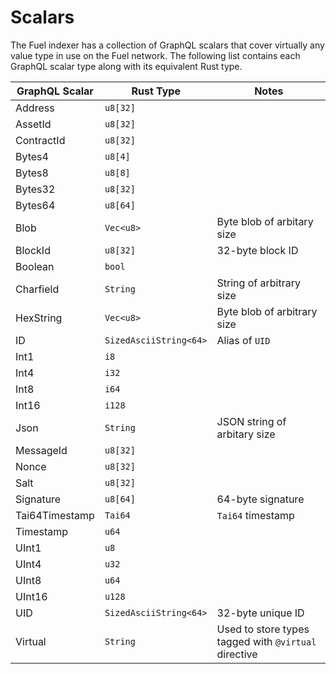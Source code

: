 # Scalars

The Fuel indexer has a collection of GraphQL scalars that cover virtually any value type in use on the Fuel network. The following list contains each GraphQL scalar type along with its equivalent Rust type.

| GraphQL Scalar | Rust Type | Notes |
--- | --- | --- 
| Address | `u8[32]` |
| AssetId | `u8[32]` |
| ContractId | `u8[32]` |
| Bytes4 | `u8[4]` |
| Bytes8 | `u8[8]` |
| Bytes32 | `u8[32]` |
| Bytes64 | `u8[64]` |
| Blob | `Vec<u8>` | Byte blob of arbitary size |
| BlockId | `u8[32]` | 32-byte block ID |
| Boolean | `bool` |
| Charfield | `String` | String of arbitrary size |
| HexString | `Vec<u8>` | Byte blob of arbitrary size |
| ID | `SizedAsciiString<64>` | Alias of `UID`
| Int1 | `i8` |
| Int4 | `i32` |
| Int8 | `i64` |
| Int16 | `i128` |
| Json | `String` | JSON string of arbitary size |
| MessageId | `u8[32]` |
| Nonce | `u8[32]` |
| Salt | `u8[32]` |
| Signature | `u8[64]` | 64-byte signature |
| Tai64Timestamp | `Tai64` | `Tai64` timestamp |
| Timestamp | `u64` |
| UInt1 | `u8` |
| UInt4 | `u32` |
| UInt8 | `u64` |
| UInt16 | `u128` |
| UID | `SizedAsciiString<64>` | 32-byte unique ID |
| Virtual | `String` | Used to store types tagged with `@virtual` directive |
